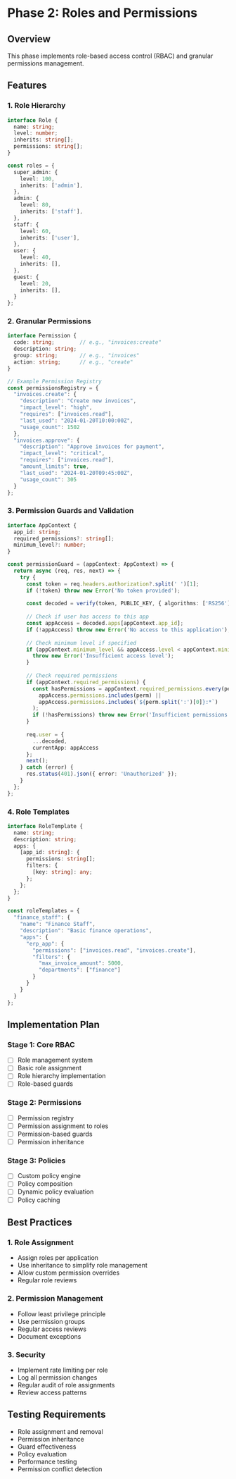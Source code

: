 # Phase 2: Roles and Permissions

## Overview
This phase implements role-based access control (RBAC) and granular permissions management.

## Features

### 1. Role Hierarchy
```typescript
interface Role {
  name: string;
  level: number;
  inherits: string[];
  permissions: string[];
}

const roles = {
  super_admin: {
    level: 100,
    inherits: ['admin'],
  },
  admin: {
    level: 80,
    inherits: ['staff'],
  },
  staff: {
    level: 60,
    inherits: ['user'],
  },
  user: {
    level: 40,
    inherits: [],
  },
  guest: {
    level: 20,
    inherits: [],
  }
};
```

### 2. Granular Permissions
```typescript
interface Permission {
  code: string;        // e.g., "invoices:create"
  description: string;
  group: string;       // e.g., "invoices"
  action: string;      // e.g., "create"
}

// Example Permission Registry
const permissionsRegistry = {
  "invoices.create": {
    "description": "Create new invoices",
    "impact_level": "high",
    "requires": ["invoices.read"],
    "last_used": "2024-01-20T10:00:00Z",
    "usage_count": 1502
  },
  "invoices.approve": {
    "description": "Approve invoices for payment",
    "impact_level": "critical",
    "requires": ["invoices.read"],
    "amount_limits": true,
    "last_used": "2024-01-20T09:45:00Z",
    "usage_count": 305
  }
};
```

### 3. Permission Guards and Validation
```typescript
interface AppContext {
  app_id: string;
  required_permissions?: string[];
  minimum_level?: number;
}

const permissionGuard = (appContext: AppContext) => {
  return async (req, res, next) => {
    try {
      const token = req.headers.authorization?.split(' ')[1];
      if (!token) throw new Error('No token provided');
      
      const decoded = verify(token, PUBLIC_KEY, { algorithms: ['RS256'] });
      
      // Check if user has access to this app
      const appAccess = decoded.apps[appContext.app_id];
      if (!appAccess) throw new Error('No access to this application');
      
      // Check minimum level if specified
      if (appContext.minimum_level && appAccess.level < appContext.minimum_level) {
        throw new Error('Insufficient access level');
      }
      
      // Check required permissions
      if (appContext.required_permissions) {
        const hasPermissions = appContext.required_permissions.every(perm => 
          appAccess.permissions.includes(perm) || 
          appAccess.permissions.includes(`${perm.split(':')[0]}:*`)
        );
        if (!hasPermissions) throw new Error('Insufficient permissions');
      }
      
      req.user = {
        ...decoded,
        currentApp: appAccess
      };
      next();
    } catch (error) {
      res.status(401).json({ error: 'Unauthorized' });
    }
  };
};
```

### 4. Role Templates
```typescript
interface RoleTemplate {
  name: string;
  description: string;
  apps: {
    [app_id: string]: {
      permissions: string[];
      filters: {
        [key: string]: any;
      };
    };
  };
}

const roleTemplates = {
  "finance_staff": {
    "name": "Finance Staff",
    "description": "Basic finance operations",
    "apps": {
      "erp_app": {
        "permissions": ["invoices.read", "invoices.create"],
        "filters": {
          "max_invoice_amount": 5000,
          "departments": ["finance"]
        }
      }
    }
  }
};
```

## Implementation Plan

### Stage 1: Core RBAC
- [ ] Role management system
- [ ] Basic role assignment
- [ ] Role hierarchy implementation
- [ ] Role-based guards

### Stage 2: Permissions
- [ ] Permission registry
- [ ] Permission assignment to roles
- [ ] Permission-based guards
- [ ] Permission inheritance

### Stage 3: Policies
- [ ] Custom policy engine
- [ ] Policy composition
- [ ] Dynamic policy evaluation
- [ ] Policy caching

## Best Practices

### 1. Role Assignment
- Assign roles per application
- Use inheritance to simplify role management
- Allow custom permission overrides
- Regular role reviews

### 2. Permission Management
- Follow least privilege principle
- Use permission groups
- Regular access reviews
- Document exceptions

### 3. Security
- Implement rate limiting per role
- Log all permission changes
- Regular audit of role assignments
- Review access patterns

## Testing Requirements
- Role assignment and removal
- Permission inheritance
- Guard effectiveness
- Policy evaluation
- Performance testing
- Permission conflict detection